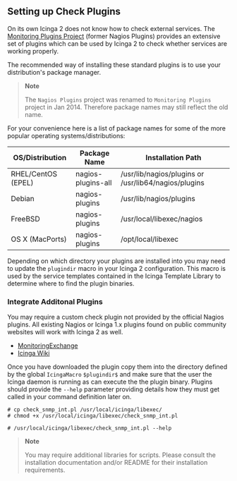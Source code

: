 ## <a id="setting-up-check-plugins"></a> Setting up Check Plugins

On its own Icinga 2 does not know how to check external services. The
[Monitoring Plugins Project](https://www.monitoring-plugins.org/) (former
Nagios Plugins) provides an extensive set of plugins which can be used by
Icinga 2 to check whether services are working properly.

The recommended way of installing these standard plugins is to use your
distribution's package manager.

> **Note**
>
> The `Nagios Plugins` project was renamed to `Monitoring Plugins` project
> in Jan 2014. Therefore package names may still reflect the old name.

For your convenience here is a list of package names for some of the more
popular operating systems/distributions:

OS/Distribution        | Package Name       | Installation Path
-----------------------|--------------------|---------------------------
RHEL/CentOS (EPEL)     | nagios-plugins-all | /usr/lib/nagios/plugins or /usr/lib64/nagios/plugins
Debian                 | nagios-plugins     | /usr/lib/nagios/plugins
FreeBSD                | nagios-plugins     | /usr/local/libexec/nagios
OS X (MacPorts)        | nagios-plugins     | /opt/local/libexec

Depending on which directory your plugins are installed into you may need to
update the `plugindir` macro in your Icinga 2 configuration. This macro is used
by the service templates contained in the Icinga Template Library to determine
where to find the plugin binaries.

### <a id="integrate-additional-plugins"></a> Integrate Additonal Plugins

You may require a custom check plugin not provided by the official Nagios plugins.
All existing Nagios or Icinga 1.x plugins found on public community websites
will work with Icinga 2 as well.

* [MonitoringExchange](https://www.monitoringexchange.org)
* [Icinga Wiki](https://wiki.icinga.org)

Once you have downloaded the plugin copy them into the directory defined by the global
`IcingaMacro` `$plugindir$` and make sure that the user the Icinga daemon is running as
can execute the the plugin binary. Plugins should provide the `--help` parameter
providing details how they must get called in your command definition later on.

    # cp check_snmp_int.pl /usr/local/icinga/libexec/
    # chmod +x /usr/local/icinga/libexec/check_snmp_int.pl
    
    # /usr/local/icinga/libexec/check_snmp_int.pl --help
    
> **Note**
>
> You may require additional libraries for scripts. Please consult the installation
> documentation and/or README for their installation requirements.
